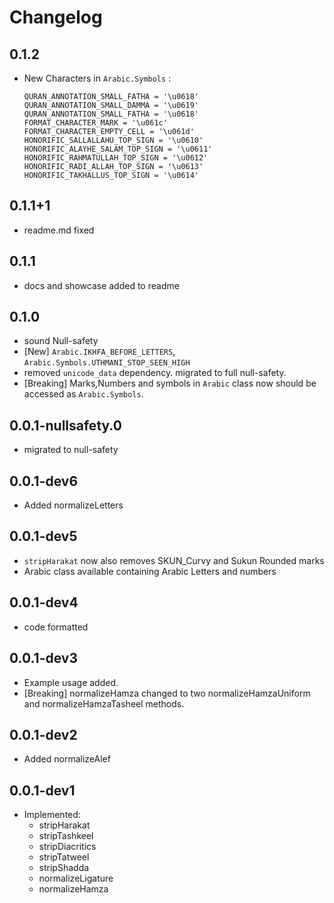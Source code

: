 # Changelog

## 0.1.2
- New Characters in `Arabic.Symbols`  :
  ```
  QURAN_ANNOTATION_SMALL_FATHA = '\u0618'
  QURAN_ANNOTATION_SMALL_DAMMA = '\u0619'
  QURAN_ANNOTATION_SMALL_FATHA = '\u0618'
  FORMAT_CHARACTER_MARK = '\u061c'
  FORMAT_CHARACTER_EMPTY_CELL = '\u061d'
  HONORIFIC_SALLALLAHU_TOP_SIGN = '\u0610'
  HONORIFIC_ALAYHE_SALAM_TOP_SIGN = '\u0611'
  HONORIFIC_RAHMATULLAH_TOP_SIGN = '\u0612'
  HONORIFIC_RADI_ALLAH_TOP_SIGN = '\u0613'
  HONORIFIC_TAKHALLUS_TOP_SIGN = '\u0614'
  ```
## 0.1.1+1
- readme.md fixed
## 0.1.1
- docs and showcase added to readme
## 0.1.0
- sound Null-safety 
- [New] `Arabic.IKHFA_BEFORE_LETTERS`, `Arabic.Symbols.UTHMANI_STOP_SEEN_HIGH`
- removed `unicode_data` dependency. migrated to full null-safety.
- [Breaking] Marks,Numbers and symbols in `Arabic` class now should be  accessed as `Arabic.Symbols`.

## 0.0.1-nullsafety.0
- migrated to null-safety
## 0.0.1-dev6
- Added normalizeLetters
## 0.0.1-dev5
- `stripHarakat` now also removes SKUN_Curvy and Sukun Rounded marks
- Arabic class available containing Arabic Letters and numbers
## 0.0.1-dev4
- code formatted
## 0.0.1-dev3
- Example usage added.
- [Breaking] normalizeHamza changed to two normalizeHamzaUniform and normalizeHamzaTasheel methods.
## 0.0.1-dev2
- Added normalizeAlef
## 0.0.1-dev1
- Implemented:
    - stripHarakat
    - stripTashkeel
    - stripDiacritics
    - stripTatweel
    - stripShadda
    - normalizeLigature
    - normalizeHamza